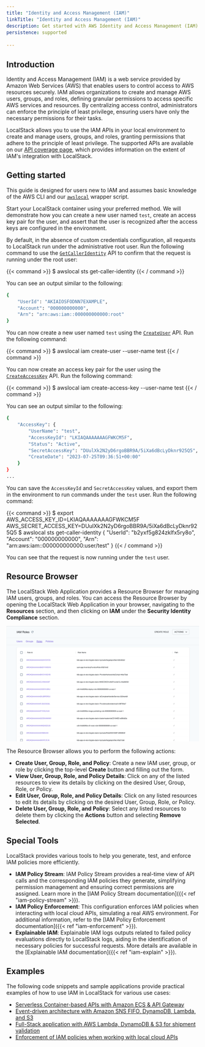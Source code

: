 ```yaml
---
title: "Identity and Access Management (IAM)"
linkTitle: "Identity and Access Management (IAM)"
description: Get started with AWS Identity and Access Management (IAM) on LocalStack
persistence: supported

---
```


## Introduction

Identity and Access Management (IAM) is a web service provided by Amazon Web Services (AWS) that enables users to control access to AWS resources securely.
IAM allows organizations to create and manage AWS users, groups, and roles, defining granular permissions to access specific AWS services and resources.
By centralizing access control, administrators can enforce the principle of least privilege, ensuring users have only the necessary permissions for their tasks.

LocalStack allows you to use the IAM APIs in your local environment to create and manage users, groups, and roles, granting permissions that adhere to the principle of least privilege.
The supported APIs are available on our [API coverage page](https://docs.localstack.cloud/references/coverage/coverage_iam/), which provides information on the extent of IAM's integration with LocalStack.

## Getting started

This guide is designed for users new to IAM and assumes basic knowledge of the AWS CLI and our [`awslocal`](https://github.com/localstack/awscli-local) wrapper script.

Start your LocalStack container using your preferred method.
We will demonstrate how you can create a new user named `test`, create an access key pair for the user, and assert that the user is recognized after the access keys are configured in the environment.

By default, in the absence of custom credentials configuration, all requests to LocalStack run under the administrative root user.
Run the following command to use the [`GetCallerIdentity`](https://docs.aws.amazon.com/cli/latest/reference/sts/get-caller-identity.html) API to confirm that the request is running under the root user:

{{< command >}}
$ awslocal sts get-caller-identity
{{< / command >}}

You can see an output similar to the following:

```bash
{
    "UserId": "AKIAIOSFODNN7EXAMPLE",
    "Account": "000000000000",
    "Arn": "arn:aws:iam::000000000000:root"
}
```

You can now create a new user named `test` using the [`CreateUser`](https://docs.aws.amazon.com/cli/latest/reference/iam/create-user.html) API.
Run the following command:

{{< command >}}
$ awslocal iam create-user --user-name test
{{< / command >}}

You can now create an access key pair for the user using the [`CreateAccessKey`](https://docs.aws.amazon.com/cli/latest/reference/iam/create-access-key.html) API.
Run the following command:

{{< command >}}
$ awslocal iam create-access-key --user-name test
{{< / command >}}

You can see an output similar to the following:

```bash
{
    "AccessKey": {
        "UserName": "test",
        "AccessKeyId": "LKIAQAAAAAAAGFWKCM5F",
        "Status": "Active",
        "SecretAccessKey": "DUulXk2N2yD6rgoBBR9A/5iXa6dBcLyDknr925Q5",
        "CreateDate": "2023-07-25T09:36:51+00:00"
    }
}
...
```

You can save the `AccessKeyId` and `SecretAccessKey` values, and export them in the environment to run commands under the `test` user.
Run the following command:

{{< command >}}
$ export AWS_ACCESS_KEY_ID=LKIAQAAAAAAAGFWKCM5F AWS_SECRET_ACCESS_KEY=DUulXk2N2yD6rgoBBR9A/5iXa6dBcLyDknr925Q5
$ awslocal sts get-caller-identity
{
    "UserId": "b2yxf5g824zklfx5ry8o",
    "Account": "000000000000",
    "Arn": "arn:aws:iam::000000000000:user/test"
}
{{< / command >}}

You can see that the request is now running under the `test` user.

## Resource Browser

The LocalStack Web Application provides a Resource Browser for managing IAM users, groups, and roles.
You can access the Resource Browser by opening the LocalStack Web Application in your browser, navigating to the **Resources** section, and then clicking on **IAM** under the **Security Identity Compliance** section.

<img src="iam-resource-browser.png" alt="IAM Resource Browser" title="IAM Resource Browser" width="900" />

The Resource Browser allows you to perform the following actions:

- **Create User, Group, Role, and Policy**: Create a new IAM user, group, or role by clicking the top-level **Create** button and filling out the form.
- **View User, Group, Role, and Policy Details**: Click on any of the listed resources to view its details by clicking on the desired User, Group, Role, or Policy.
- **Edit User, Group, Role, and Policy Details**: Click on any listed resources to edit its details by clicking on the desired User, Group, Role, or Policy.
- **Delete User, Group, Role, and Policy**: Select any listed resources to delete them by clicking the **Actions** button and selecting **Remove Selected**.

## Special Tools

LocalStack provides various tools to help you generate, test, and enforce IAM policies more efficiently.

- **IAM Policy Stream**: IAM Policy Stream provides a real-time view of API calls and the corresponding IAM policies they generate, simplifying permission management and ensuring correct permissions are assigned.
  Learn more in the [IAM Policy Stream documentation]({{< ref "iam-policy-stream" >}}).
- **IAM Policy Enforcement**: This configuration enforces IAM policies when interacting with local cloud APIs, simulating a real AWS environment.
  For additional information, refer to the [IAM Policy Enforcement documentation]({{< ref "iam-enforcement" >}}).
- **Explainable IAM**: Explainable IAM logs outputs related to failed policy evaluations directly to LocalStack logs, aiding in the identification of necessary policies for successful requests.
  More details are available in the [Explainable IAM documentation]({{< ref "iam-explain" >}}).

## Examples

The following code snippets and sample applications provide practical examples of how to use IAM in LocalStack for various use cases:

- [Serverless Container-based APIs with Amazon ECS & API Gateway](https://github.com/localstack/serverless-api-ecs-apigateway-sample)
- [Event-driven architecture with Amazon SNS FIFO, DynamoDB, Lambda, and S3](https://github.com/localstack/event-driven-architecture-with-amazon-sns-fifo)
- [Full-Stack application with AWS Lambda, DynamoDB & S3 for shipment validation](https://github.com/localstack/shipment-list-demo)
- [Enforcement of IAM policies when working with local cloud APIs](https://github.com/localstack/localstack-pro-samples/tree/master/iam-policy-enforcement)
